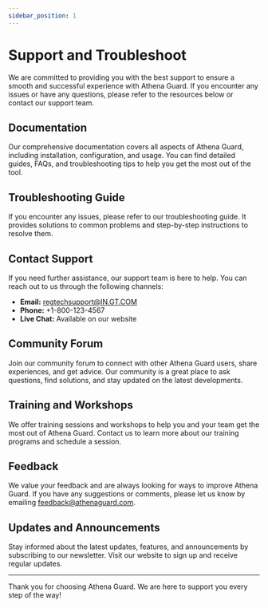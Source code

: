 ```yaml
---
sidebar_position: 1
---
```


# Support and Troubleshoot

We are committed to providing you with the best support to ensure a smooth and successful experience with Athena Guard. If you encounter any issues or have any questions, please refer to the resources below or contact our support team.

## Documentation

Our comprehensive documentation covers all aspects of Athena Guard, including installation, configuration, and usage. You can find detailed guides, FAQs, and troubleshooting tips to help you get the most out of the tool.

## Troubleshooting Guide

If you encounter any issues, please refer to our troubleshooting guide. It provides solutions to common problems and step-by-step instructions to resolve them.

## Contact Support

If you need further assistance, our support team is here to help. You can reach out to us through the following channels:

- **Email:** regtechsupport@IN.GT.COM
- **Phone:** +1-800-123-4567
- **Live Chat:** Available on our website

## Community Forum

Join our community forum to connect with other Athena Guard users, share experiences, and get advice. Our community is a great place to ask questions, find solutions, and stay updated on the latest developments.

## Training and Workshops

We offer training sessions and workshops to help you and your team get the most out of Athena Guard. Contact us to learn more about our training programs and schedule a session.

## Feedback

We value your feedback and are always looking for ways to improve Athena Guard. If you have any suggestions or comments, please let us know by emailing feedback@athenaguard.com.

## Updates and Announcements

Stay informed about the latest updates, features, and announcements by subscribing to our newsletter. Visit our website to sign up and receive regular updates.

---

Thank you for choosing Athena Guard. We are here to support you every step of the way!